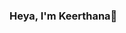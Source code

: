 ### Heya, I'm Keerthana👋

<!--
**keerthanaj2004/keerthanaj2004** is a ✨ _special_ ✨ repository because its `README.md` (this file) appears on your GitHub profile.

Here are some ideas to get you started:

- 🔭 I’m currently working on a python project
- 🌱 I’m currently learning Front End Development
- 👯 I’m looking to collaborate on ...
- 🤔 I’m looking for help with ...
- 💬 Ask me about Python or C++ or Web development
- 📫 How to reach me: LinkedIn- https://www.linkedin.com/in/keerthana-j-97197a225/
- 😄 Pronouns: She/Her
- ⚡ Fun fact: I am a crazy Developer
-->

